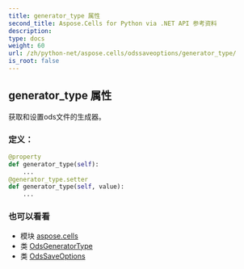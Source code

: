 ```yaml
---
title: generator_type 属性
second_title: Aspose.Cells for Python via .NET API 参考资料
description:
type: docs
weight: 60
url: /zh/python-net/aspose.cells/odssaveoptions/generator_type/
is_root: false
---
```

## generator_type 属性

获取和设置ods文件的生成器。
### 定义：
```python
@property
def generator_type(self):
    ...
@generator_type.setter
def generator_type(self, value):
    ...
```

### 也可以看看
* 模块 [aspose.cells](../../)
* 类 [OdsGeneratorType](/cells/zh/python-net/aspose.cells.ods/odsgeneratortype)
* 类 [OdsSaveOptions](/cells/zh/python-net/aspose.cells/odssaveoptions)

